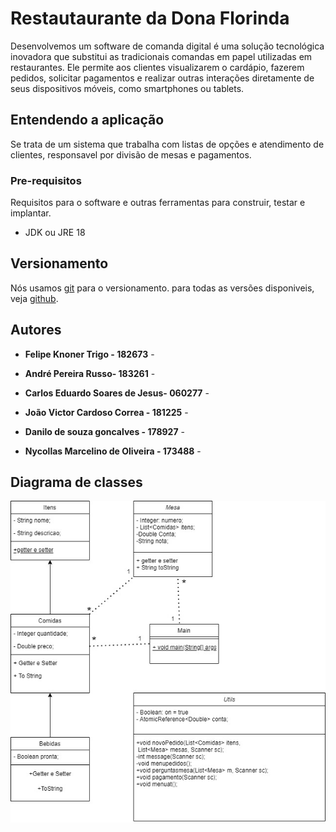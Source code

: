 # Restautaurante da Dona Florinda

Desenvolvemos um software de comanda digital é uma solução tecnológica inovadora que substitui as tradicionais comandas em papel utilizadas em restaurantes.
Ele permite aos clientes visualizarem o cardápio, fazerem pedidos, solicitar pagamentos e realizar outras interações diretamente de seus dispositivos móveis,
como smartphones ou tablets.

## Entendendo a aplicação

Se trata de um sistema que trabalha com listas de opções e atendimento de clientes, responsavel por divisão de mesas e pagamentos.

### Pre-requisitos

Requisitos para o software e outras ferramentas para construir, testar e implantar.

- JDK ou JRE 18


## Versionamento

Nós usamos [git](https://git-scm.com/) para o versionamento. para todas as versões disponiveis, veja [github](https://github.com/FelipeKTrigo/restaurante_da_dona_florinda).

## Autores

- **Felipe Knoner Trigo - 182673** -

- **André Pereira Russo- 183261** -

- **Carlos Eduardo Soares de Jesus- 060277** -

- **João Victor Cardoso Correa - 181225** -

- **Danilo de souza goncalves - 178927** -

- **Nycollas Marcelino de Oliveira - 173488** -

## Diagrama de classes
![imagem](image.jpeg)